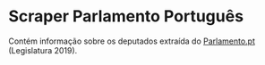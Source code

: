 # Scraper Parlamento Português

Contém informação sobre os deputados extraída do [Parlamento.pt](https://www.parlamento.pt/) (Legislatura 2019).
